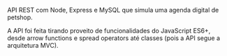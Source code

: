 API REST com Node, Express e MySQL que simula uma agenda digital de petshop.

A API foi feita tirando proveito de funcionalidades do JavaScript ES6+, desde arrow functions e spread operators até classes (pois a API segue a arquitetura MVC).
